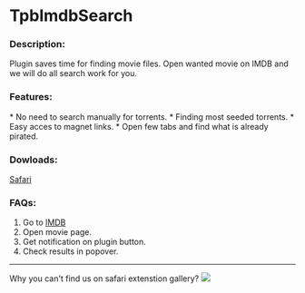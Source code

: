 # TpbImdbSearch

<h3>Description:</h3>
Plugin saves time for finding movie files. Open wanted movie on IMDB and we will do all search work for you.

<h3>Features:</h3>
* No need to search manually for torrents.
* Finding most seeded torrents.
* Easy acces to magnet links.
* Open few tabs and find what is already pirated.

<h3>Dowloads:</h3>
<a href="https://github.com/lesyk/Searchless-IMDB/raw/master/safari/searchless-imdb.safariextz">Safari</a>

<h3>FAQs:</h3>
<ol>
<li>Go to <a href="http://www.imdb.com" class="clickable">IMDB</a>
<li>Open movie page.
<li>Get notification on plugin button.
<li>Check results in popover.
</ol>

<hr />
Why you can't find us on safari extenstion gallery?

<img src="https://github.com/lesyk/TpbImdbSearch/raw/master/images/apple_feedback.png" />